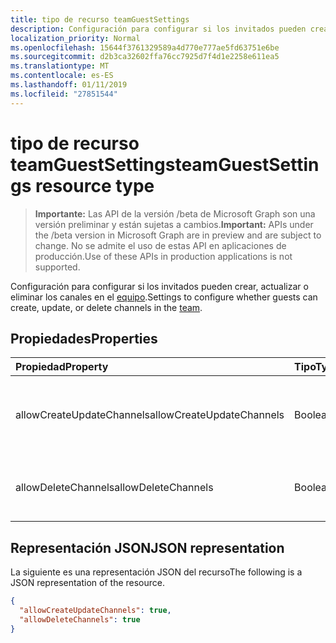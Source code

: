 ```yaml
---
title: tipo de recurso teamGuestSettings
description: Configuración para configurar si los invitados pueden crear, actualizar o eliminar los canales en el equipo.
localization_priority: Normal
ms.openlocfilehash: 15644f3761329589a4d770e777ae5fd63751e6be
ms.sourcegitcommit: d2b3ca32602ffa76cc7925d7f4d1e2258e611ea5
ms.translationtype: MT
ms.contentlocale: es-ES
ms.lasthandoff: 01/11/2019
ms.locfileid: "27851544"
---
```

# <a name="teamguestsettings-resource-type"></a><span data-ttu-id="e5faf-103">tipo de recurso teamGuestSettings</span><span class="sxs-lookup"><span data-stu-id="e5faf-103">teamGuestSettings resource type</span></span>

> <span data-ttu-id="e5faf-104">**Importante:** Las API de la versión /beta de Microsoft Graph son una versión preliminar y están sujetas a cambios.</span><span class="sxs-lookup"><span data-stu-id="e5faf-104">**Important:** APIs under the /beta version in Microsoft Graph are in preview and are subject to change.</span></span> <span data-ttu-id="e5faf-105">No se admite el uso de estas API en aplicaciones de producción.</span><span class="sxs-lookup"><span data-stu-id="e5faf-105">Use of these APIs in production applications is not supported.</span></span>

<span data-ttu-id="e5faf-106">Configuración para configurar si los invitados pueden crear, actualizar o eliminar los canales en el [equipo](team.md).</span><span class="sxs-lookup"><span data-stu-id="e5faf-106">Settings to configure whether guests can create, update, or delete channels in the [team](team.md).</span></span>

## <a name="properties"></a><span data-ttu-id="e5faf-107">Propiedades</span><span class="sxs-lookup"><span data-stu-id="e5faf-107">Properties</span></span>
| <span data-ttu-id="e5faf-108">Propiedad</span><span class="sxs-lookup"><span data-stu-id="e5faf-108">Property</span></span>     | <span data-ttu-id="e5faf-109">Tipo</span><span class="sxs-lookup"><span data-stu-id="e5faf-109">Type</span></span>   |<span data-ttu-id="e5faf-110">Description</span><span class="sxs-lookup"><span data-stu-id="e5faf-110">Description</span></span>|
|:---------------|:--------|:----------|
|<span data-ttu-id="e5faf-111">allowCreateUpdateChannels</span><span class="sxs-lookup"><span data-stu-id="e5faf-111">allowCreateUpdateChannels</span></span>|<span data-ttu-id="e5faf-112">Booleano</span><span class="sxs-lookup"><span data-stu-id="e5faf-112">Boolean</span></span>|<span data-ttu-id="e5faf-113">Si se establece en true, invitados puede agregar y actualizar los canales.</span><span class="sxs-lookup"><span data-stu-id="e5faf-113">If set to true, guests can add and update channels.</span></span>|
|<span data-ttu-id="e5faf-114">allowDeleteChannels</span><span class="sxs-lookup"><span data-stu-id="e5faf-114">allowDeleteChannels</span></span>|<span data-ttu-id="e5faf-115">Booleano</span><span class="sxs-lookup"><span data-stu-id="e5faf-115">Boolean</span></span>|<span data-ttu-id="e5faf-116">Si se establece en true, invitados puede eliminar canales.</span><span class="sxs-lookup"><span data-stu-id="e5faf-116">If set to true, guests can delete channels.</span></span>|

## <a name="json-representation"></a><span data-ttu-id="e5faf-117">Representación JSON</span><span class="sxs-lookup"><span data-stu-id="e5faf-117">JSON representation</span></span>

<span data-ttu-id="e5faf-118">La siguiente es una representación JSON del recurso</span><span class="sxs-lookup"><span data-stu-id="e5faf-118">The following is a JSON representation of the resource.</span></span>

<!-- {
  "blockType": "resource",
  "@odata.type": "microsoft.graph.teamGuestSettings"
}-->

```json
{
  "allowCreateUpdateChannels": true,
  "allowDeleteChannels": true
}
```

<!-- uuid: 8fcb5dbc-d5aa-4681-8e31-b001d5168d79
2015-10-25 14:57:30 UTC -->
<!-- {
  "type": "#page.annotation",
  "description": "team's guestSettings resource",
  "keywords": "",
  "section": "documentation",
  "tocPath": ""
}-->
